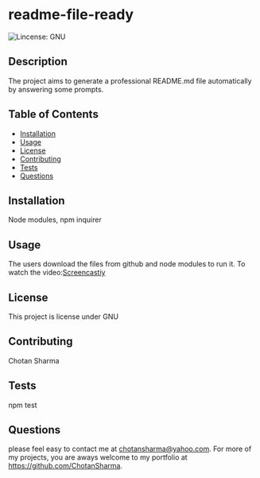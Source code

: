    # readme-file-ready
      
   ![Lincense: GNU](https://img.shields.io/badge/License-GPLv3-blue.svg)

   ## Description 
   The project aims to generate a professional README.md file automatically by answering some prompts.
   ## Table of Contents
   * [Installation](#installation)
   * [Usage](#usage)
   * [License](#license)
   * [Contributing](#contributing)
   * [Tests](#tests)
   * [Questions](#questions)
      
   ## Installation 
   Node modules, npm inquirer
   ## Usage 
   The users download the files from github and node modules to run it.
   To watch the video:[Screencastiy](https://watch.screencastify.com/v/deorXrAWuBVcVEUFtOPC)
   ## License 
   This project is license under GNU
   ## Contributing 
   Chotan Sharma
   ## Tests
   npm test
   ## Questions
   please  feel easy to contact me at chotansharma@yahoo.com. For more of my projects, you are aways welcome to my portfolio at https://github.com/ChotanSharma.
    

